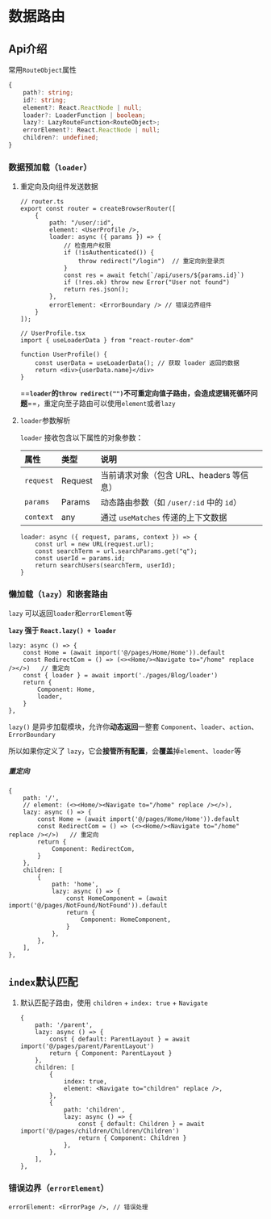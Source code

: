 # 数据路由

## Api介绍

常用`RouteObject`属性

```typescript
{
    path?: string;
    id?: string;
    element?: React.ReactNode | null;
    loader?: LoaderFunction | boolean;
    lazy?: LazyRouteFunction<RouteObject>;
    errorElement?: React.ReactNode | null;
    children?: undefined;
}
```



### 数据预加载（`loader`）

1. 重定向及向组件发送数据

   ```tsx
   // router.ts
   export const router = createBrowserRouter([
       {
           path: "/user/:id",
           element: <UserProfile />,
           loader: async ({ params }) => {
               // 检查用户权限
               if (!isAuthenticated()) {
                   throw redirect("/login")  // 重定向到登录页
               }
               const res = await fetch(`/api/users/${params.id}`)
               if (!res.ok) throw new Error("User not found")
               return res.json();
           },
           errorElement: <ErrorBoundary /> // 错误边界组件
       }
   ]);
   
   // UserProfile.tsx
   import { useLoaderData } from "react-router-dom"
   
   function UserProfile() {
       const userData = useLoaderData(); // 获取 loader 返回的数据
       return <div>{userData.name}</div>
   }
   ```

   ==**`loader`的`throw redirect("")`不可重定向值子路由，会造成逻辑死循环问题**==，重定向至子路由可以使用`element`或者`lazy`

2. `loader`参数解析

   `loader` 接收包含以下属性的对象参数：

   | 属性      | 类型           | 说明                                     |
   | :-------- | :------------- | :--------------------------------------- |
   | `request` | Request        | 当前请求对象（包含 URL、headers 等信息） |
   | `params`  | Params<string> | 动态路由参数（如 `/user/:id` 中的 `id`） |
   | `context` | any            | 通过 `useMatches` 传递的上下文数据       |

   ```tsx
   loader: async ({ request, params, context }) => {
       const url = new URL(request.url);
       const searchTerm = url.searchParams.get("q");
       const userId = params.id;
       return searchUsers(searchTerm, userId);
   }
   ```

   



### 懒加载（`lazy`）和嵌套路由

`lazy` 可以返回`loader`和`errorElement`等

**`lazy` 强于 `React.lazy() + loader`**

```tsx
lazy: async () => {
    const Home = (await import('@/pages/Home/Home')).default
    const RedirectCom = () => (<><Home/><Navigate to="/home" replace /></>)   // 重定向
    const { loader } = await import('./pages/Blog/loader')
    return {
        Component: Home,
        loader,
    }
},
```

`lazy()` 是异步加载模块，允许你**动态返回**一整套 `Component`、`loader`、`action`、`ErrorBoundary`

所以如果你定义了 `lazy`，它会**接管所有配置**，会**覆盖**掉`element`、`loader`等

##### 重定向

```tsx
{
    path: '/',
    // element: (<><Home/><Navigate to="/home" replace /></>),
    lazy: async () => {
        const Home = (await import('@/pages/Home/Home')).default
        const RedirectCom = () => (<><Home/><Navigate to="/home" replace /></>)   // 重定向
        return {
            Component: RedirectCom,
        }
    },
    children: [
        {
            path: 'home',
            lazy: async () => {
                const HomeComponent = (await import('@/pages/NotFound/NotFound')).default
                return {
                    Component: HomeComponent,
                }
            },
        },
    ],
},
```



## `index`默认匹配

1. 默认匹配子路由，使用 `children` + `index: true` + `Navigate`

   ```tsx
   {
       path: '/parent',
       lazy: async () => {
           const { default: ParentLayout } = await import('@/pages/parent/ParentLayout')
           return { Component: ParentLayout }
       },
       children: [
           {
               index: true,
               element: <Navigate to="children" replace />,
           },
           {
               path: 'children',
               lazy: async () => {
                   const { default: Children } = await import('@/pages/children/Children/Children')
                   return { Component: Children }
               },
           },
       ],
   },
   ```



### 错误边界（`errorElement`）

```tsx
errorElement: <ErrorPage />, // 错误处理
```

